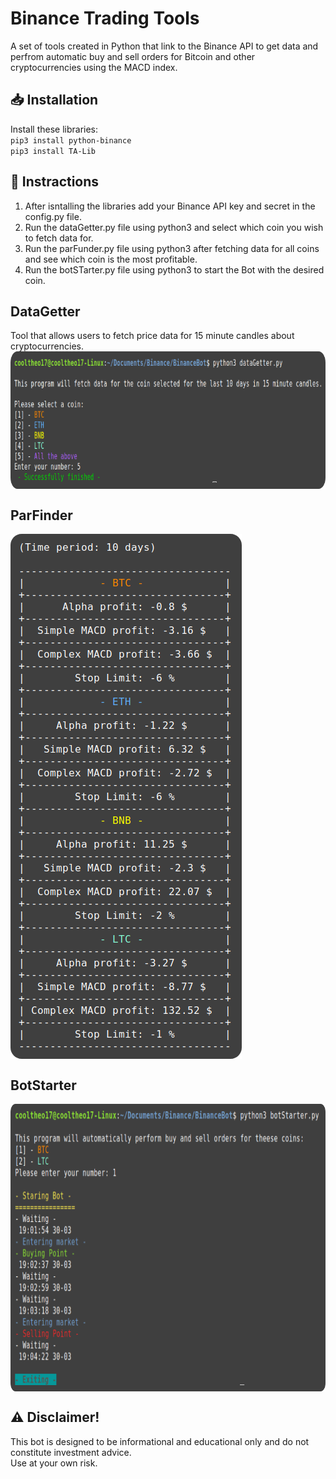 # Binance Trading Tools
A set of tools created in Python that link to the Binance API to get data and perfrom automatic buy and sell orders for Bitcoin and other cryptocurrencies using the MACD index. 

## 📥 Installation
Install these libraries:
<br>`pip3 install python-binance`
<br>`pip3 install TA-Lib`

## 📃 Instractions
1. After isntalling the libraries add your Binance API key and secret in the config.py file.
2. Run the dataGetter.py file using python3 and select which coin you wish to fetch data for.
3. Run the parFunder.py file using python3 after fetching data for all coins and see which coin is the most profitable.
4. Run the botSTarter.py file using python3 to start the Bot with the desired coin.

## DataGetter
Tool that allows users to fetch price data for 15 minute candles about cryptocurrencies.
<img src="https://raw.githubusercontent.com/cooltheo17/BinanceBot/main/images/image-2.png" align="center"
width="820" height="220">

## ParFinder
<img src="https://raw.githubusercontent.com/cooltheo17/BinanceBot/main/images/image-3.png" align="center"
width="370" height="840">

## BotStarter
<img src="https://raw.githubusercontent.com/cooltheo17/BinanceBot/main/images/image-1.png" align="center"
width="820" height="460">

## ⚠️ Disclaimer!
This bot is designed to be informational and educational only and do not constitute investment advice.
<br>Use at your own risk. 

